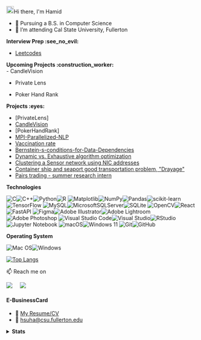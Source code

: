 <img src="https://media.giphy.com/media/hvRJCLFzcasrR4ia7z/giphy.gif" width="20px"></a>Hi there, I'm Hamid 


- 🔭 Pursuing a B.S. in Computer Science
- 🌱 I’m attending Cal State University, Fullerton

<b></b>
<summary><b>Interview Prep :see_no_evil: </b></summary> 

- [Leetcodes](https://github.com/midsu/NeetcodeInterviewPrep)

<b></b>

<summary><b>Upcoming Projects :construction_worker: </b></summary> 
- CandleVision

- Private Lens
  
- Poker Hand Rank

<b></b>

<summary><b>Projects :eyes: </b></summary> 

- [PrivateLens]
- [CandleVision](https://github.com/midsu/CandleVision-)
- [PokerHandRank]
- [MPI-Parallelized-NLP](https://github.com/midsu/MPI-Parallelized-NLP)
- [Vaccination rate](https://github.com/midsu/vaccinationRate)
- [Bernstein-s-conditions-for-Data-Dependencies](https://github.com/midsu/Bernstein-s-conditions-for-Data-Dependencies)
- [Dynamic vs. Exhaustive algorithm optimization](https://github.com/midsu/Algorithm_CPSC_335)
- [Clustering a Sensor network using NIC addresses](https://github.com/midsu/Algorithm_CPSC_335/tree/main/Project-3)
- [Container ship and seaport good transportation problem, "Drayage"](https://github.com/midsu/Algorithm_CPSC_335/blob/main/Project-2/Project%202%20Requirements%20335.01%20(1).pdf)
- [Pairs trading - summer research intern](https://github.com/midsu/Pairs_Trading)


<b></b>

<summary><b>Technologies</b></summary> 

![C](https://img.shields.io/badge/c-%2300599C.svg?style=for-the-badge&logo=c&logoColor=white)![C++](https://img.shields.io/badge/c++-%2300599C.svg?style=for-the-badge&logo=c%2B%2B&logoColor=white)![Python](https://img.shields.io/badge/python-3670A0?style=for-the-badge&logo=python&logoColor=ffdd54)![R](https://img.shields.io/badge/r-%23276DC3.svg?style=for-the-badge&logo=r&logoColor=white)
![Matplotlib](https://img.shields.io/badge/Matplotlib-%23ffffff.svg?style=for-the-badge&logo=Matplotlib&logoColor=black)![NumPy](https://img.shields.io/badge/numpy-%23013243.svg?style=for-the-badge&logo=numpy&logoColor=white)![Pandas](https://img.shields.io/badge/pandas-%23150458.svg?style=for-the-badge&logo=pandas&logoColor=white)![scikit-learn](https://img.shields.io/badge/scikit--learn-%23F7931E.svg?style=for-the-badge&logo=scikit-learn&logoColor=white)![TensorFlow](https://img.shields.io/badge/TensorFlow-%23FF6F00.svg?style=for-the-badge&logo=TensorFlow&logoColor=white)
![MySQL](https://img.shields.io/badge/mysql-%2300f.svg?style=for-the-badge&logo=mysql&logoColor=white)![MicrosoftSQLServer](https://img.shields.io/badge/Microsoft%20SQL%20Server-CC2927?style=for-the-badge&logo=microsoft%20sql%20server&logoColor=white)![SQLite](https://img.shields.io/badge/sqlite-%2307405e.svg?style=for-the-badge&logo=sqlite&logoColor=white)
![OpenCV](https://img.shields.io/badge/opencv-%23white.svg?style=for-the-badge&logo=opencv&logoColor=white)![React](https://img.shields.io/badge/react-%2320232a.svg?style=for-the-badge&logo=react&logoColor=%2361DAFB)![FastAPI](https://img.shields.io/badge/FastAPI-005571?style=for-the-badge&logo=fastapi)
![Figma](https://img.shields.io/badge/figma-%23F24E1E.svg?style=for-the-badge&logo=figma&logoColor=white)![Adobe Illustrator](https://img.shields.io/badge/adobe%20illustrator-%23FF9A00.svg?style=for-the-badge&logo=adobe%20illustrator&logoColor=white)![Adobe Lightroom](https://img.shields.io/badge/Adobe%20Lightroom-31A8FF.svg?style=for-the-badge&logo=Adobe%20Lightroom&logoColor=white)![Adobe Photoshop](https://img.shields.io/badge/adobe%20photoshop-%2331A8FF.svg?style=for-the-badge&logo=adobe%20photoshop&logoColor=white)
![Visual Studio Code](https://img.shields.io/badge/Visual%20Studio%20Code-0078d7.svg?style=for-the-badge&logo=visual-studio-code&logoColor=white)![Visual Studio](https://img.shields.io/badge/Visual%20Studio-5C2D91.svg?style=for-the-badge&logo=visual-studio&logoColor=white)![RStudio](https://img.shields.io/badge/RStudio-4285F4?style=for-the-badge&logo=rstudio&logoColor=white)![Jupyter Notebook](https://img.shields.io/badge/jupyter-%23FA0F00.svg?style=for-the-badge&logo=jupyter&logoColor=white)
![macOS](https://img.shields.io/badge/mac%20os-000000?style=for-the-badge&logo=macos&logoColor=F0F0F0)![Windows 11](https://img.shields.io/badge/Windows%2011-%230079d5.svg?style=for-the-badge&logo=Windows%2011&logoColor=white)
![Git](https://img.shields.io/badge/git-%23F05033.svg?style=for-the-badge&logo=git&logoColor=white)![GitHub](https://img.shields.io/badge/github-%23121011.svg?style=for-the-badge&logo=github&logoColor=white)

<!--
<summary><b>Version control</b></summary> 

![Git](https://img.shields.io/badge/-Git-%23F05032?style=flat-square&logo=git&logoColor=%23ffffff)
![VS Code](https://img.shields.io/badge/-VSCode-%23007ACC?style=flat-square&logo=visual-studio-code)
-->

<summary><b>Operating System</b></summary> 

![Mac OS](https://img.shields.io/badge/mac%20os-000000?style=for-the-badg&logo=macos&logoColor=F0F0F0)![Windows](https://img.shields.io/badge/Windows-0078D6?style=for-the-badg&logo=windows&logoColor=white)

[![Top Langs](https://github-readme-stats.vercel.app/api/top-langs/?username=midsu&layout=compact)](https://github.com/midsuh/github-readme-stats)


📫 Reach me on
<p align="left">
  <a target="_blank"href="https://www.linkedin.com/in/hamid-suha/"><img src="https://img.shields.io/badge/linkedin-%230077B5.svg?&style=for-the-badge&logo=linkedin&logoColor=white" /></a>&nbsp;&nbsp;&nbsp;&nbsp;
  <a href="mailto:hsirusaf@gmail.com?subject=Hello%20Ileri,%20From%20Github"><img src="https://img.shields.io/badge/gmail-%23D14836.svg?&style=for-the-badge&logo=gmail&logoColor=white" /></a>&nbsp;&nbsp;&nbsp;&nbsp;
</p>

#### E-BusinessCard
- :paperclip: [My Resume/CV](link...)
- :email: hsuha@csu.fullerton.edu  

<details>
  <summary><b>Stats</b></summary>

   <div>
  <a href="https://github.com/midsu">
  <img height="180em" src="https://github-readme-stats.vercel.app/api?username=midsu&show_icons=true&theme=dracula&include_all_commits=true&count_private=true"/> 

</div>
</details>
<br>

